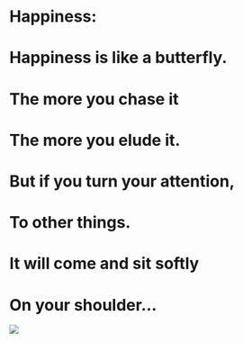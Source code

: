 # Happiness:
# Happiness is like a butterfly.
# The more you chase it 
# The more you elude it.
# But if you turn your attention,
# To other things.
# It will come and sit softly 
# On your shoulder...

![](http://media.kids-myshot.nationalgeographic.com/2012/02/4f2be3195a02dP1010521_large_medium.JPG)
